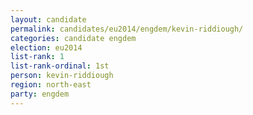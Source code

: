 ```yaml
---
layout: candidate
permalink: candidates/eu2014/engdem/kevin-riddiough/
categories: candidate engdem
election: eu2014
list-rank: 1
list-rank-ordinal: 1st
person: kevin-riddiough
region: north-east
party: engdem
---
```

